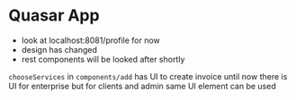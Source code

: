 # Quasar App

- look at localhost:8081/profile for now
- design has changed 
- rest components will be looked after shortly

`chooseServices` in `components/add` has UI to create invoice
until now there is UI for enterprise but for clients and admin same UI element can be used
